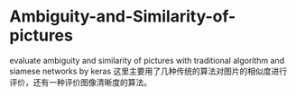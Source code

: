 # Ambiguity-and-Similarity-of-pictures
evaluate ambiguity and similarity of pictures with traditional algorithm and siamese networks by keras
这里主要用了几种传统的算法对图片的相似度进行评价，还有一种评价图像清晰度的算法。

